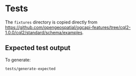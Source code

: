 # Tests

The `fixtures` directory is copied directly from <https://github.com/opengeospatial/ogcapi-features/tree/cql2-1.0.0/cql2/standard/schema/examples>.

## Expected test output

To generate:

```shell
tests/generate-expected
```
